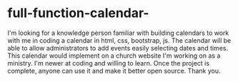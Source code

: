 # full-function-calendar-
I'm looking for a knowledge person familiar with building calendars to work with me in coding a calendar in html, css, bootstrap, js. The calendar will be able to allow administrators to add events easily selecting dates and times. This calendar would implement on a church website I'm working on as a ministry. I'm newer at coding and willing to learn. Once the project is complete, anyone can use it and make it better open source. Thank you. 
